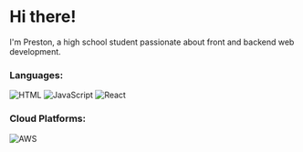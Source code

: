 # Hi there!
I'm Preston, a high school student passionate about front and backend web development.

### Languages:
![HTML](https://img.shields.io/badge/html-%23E34F26.svg?style=for-the-badge&logo=html5&logoColor=white)
![JavaScript](https://img.shields.io/badge/javascript-%23323330.svg?style=for-the-badge&logo=javascript&logoColor=%23F7DF1E)
![React](https://img.shields.io/badge/react-%2361DAFB.svg?style=for-the-badge&logo=react&logoColor=%2320232a)

### Cloud Platforms:
![AWS](https://img.shields.io/badge/aws-%23FF9900.svg?style=for-the-badge&logo=amazonaws&logoColor=white)
